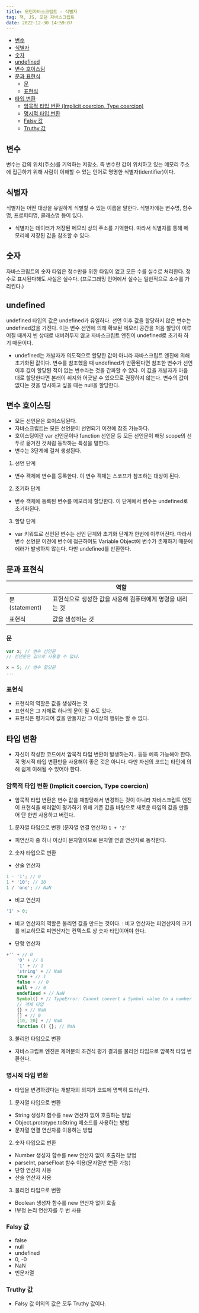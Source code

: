 ```yaml
---
title: 모던자바스크립트 - 식별자
tag: 책, JS, 모던 자바스크립트
date: 2022-12-30 14:59:07
---
```


- [변수](#변수)
- [식별자](#식별자)
- [숫자](#숫자)
- [undefined](#undefined)
- [변수 호이스팅](#변수-호이스팅)
- [문과 표현식](#문과-표현식)
  - [문](#문)
  - [표현식](#표현식)
- [타입 변환](#타입-변환)
  - [암묵적 타입 변환 (Implicit coercion, Type coercion)](#암묵적-타입-변환-implicit-coercion-type-coercion)
  - [명시적 타입 변환](#명시적-타입-변환)
  - [Falsy 값](#falsy-값)
  - [Truthy 값](#truthy-값)

## 변수

변수는 값의 위치(주소)를 기억하는 저장소. 즉 변수란 값이 위치하고 있는 메모리 주소에 접근하기 위해 사람이 이해할 수 있는 언어로 명명한 식별자(identifier)이다.

## 식별자

식별자는 어떤 대상을 유일하게 식별할 수 있는 이름을 말한다. 식별자에는 변수명, 함수명, 프로퍼티명, 클래스명 등이 있다.

- 식별자는 데이터가 저장된 메모리 상의 주소를 기억한다. 따라서 식별자를 통해 메모리에 저장된 값을 참조할 수 있다.

## 숫자

자바스크립트의 숫자 타입은 정수만을 위한 타입이 없고 모든 수를 실수로 처리한다. 정수로 표시된다해도 사실은 실수다. (프로그래밍 언어에서 실수는 일반적으로 소수를 가리킨다.)

## undefined

undefined 타입의 값은 undefined가 유일하다. 선언 이후 값을 할당하지 않은 변수는 undefined값을 가진다. 이는 변수 선언에 의해 확보된 메모리 공간을 처음 할당이 이루어질 때까지 빈 상태로 내버려두지 않고 자바스크립트 엔진이 undefined로 초기화 하기 때문이다.

- undefined는 개발자가 의도적으로 할당한 값이 아니라 자바스크립트 엔진에 의해 초기화된 값이다. 변수를 참조했을 때 undefined가 반환된다면 참조한 변수가 선언 이후 값이 할당된 적이 없는 변수라는 것을 간파할 수 있다. 이 값을 개발자가 마음대로 할당한다면 본래이 취지와 어긋날 수 있으므로 권장하지 않는다. 변수의 값이 없다는 것을 명시하고 싶을 때는 null을 할당한다.

## 변수 호이스팅

- 모든 선언문은 호이스팅된다.
- 자바스크립트는 모든 선언문이 선언되기 이전에 참조 가능하다.
- 호이스팅이란 var 선언문이나 function 선언문 등 모든 선언문이 해당 scope의 선두로 옮겨진 것처럼 동작하는 특성을 말한다.
- 변수는 3단계에 걸쳐 생성된다.

1. 선언 단계

- 변수 객체에 변수를 등록한다. 이 변수 객체는 스코프가 참조하는 대상이 된다.

2. 초기화 단계

- 변수 객체에 등록된 변수를 메모리에 할당한다. 이 단계에서 변수는 undefined로 초기화된다.

3. 할당 단계

- var 키워드로 선언된 변수는 선언 단계와 초기화 단계가 한번에 이루어진다. 따라서 변수 선언문 이전에 변수에 접근하여도 Variable Object에 변수가 존재하기 때문에 에러가 발생하지 않는다. 다만 undefined를 반환한다.

## 문과 표현식

|               | 역할                                                      |
| ------------- | --------------------------------------------------------- |
| 문(statement) | 표현식으로 생성한 값을 사용해 컴퓨터에게 명령을 내리는 것 |
| 표현식        | 값을 생성하는 것                                          |

### 문

```js
var x; // 변수 선언문
// 선언문은 값으로 사용할 수 없다.

x = 5; // 변수 할당문
...

```

### 표현식

- 표현식의 역할은 값을 생성하는 것
- 표현식은 그 자체로 하나의 문이 될 수도 있다.
- 표현식은 평가되어 값을 만들지만 그 이상의 행위는 할 수 없다.

## 타입 변환

- 자신이 작성한 코드에서 암묵적 타입 변환이 발생하는지.. 등등 예측 가능해야 한다. 꼭 명시적 타입 변환만을 사용해야 좋은 것은 아니다. 다만 자신의 코드는 타인에 의해 쉽게 이해될 수 있어야 한다.

### 암묵적 타입 변환 (Implicit coercion, Type coercion)

- 암묵적 타입 변환은 변수 값을 재할당해서 변경하는 것이 아니라 자바스크립트 엔진이 표현식을 에러없이 평가하기 위해 기존 값을 바탕으로 새로운 타입의 값을 만들어 단 한번 사용하고 버린다.

1. 문자열 타입으로 변환 (문자열 연결 연산자)
   `1 + '2'`

- 피연산자 중 하나 이상이 문자열이므로 문자열 연결 연산자로 동작한다.

2. 숫자 타입으로 변환

- 산술 연산자

```js
1 - '1'; // 0
1 * '10'; // 10
1 / 'one'; // NaN
```

- 비교 연산자

```js
'1' > 0;
```

- 비교 연산자의 역할은 불리언 값을 만드는 것이다. : 비교 연산자는 피연산자의 크기를 비교하므로 피연산자는 컨텍스트 상 숫자 타입이어야 한다.

- 단항 연산자

```js
+'' + // 0
	'0' + // 0
	'1' + // 1
	'string' + // NaN
	true + // 1
	false + // 0
	null + // 0
	undefined + // NaN
	Symbol() + // TypeError: Cannot convert a Symbol value to a number
	// 객체 타입
	{} + // NaN
	[] + // 0
	[10, 20] + // NaN
	function () {}; // NaN
```

3. 불리언 타입으로 변환

- 자바스크립트 엔진은 제어문의 조건식 평가 결과를 불리언 타입으로 암묵적 타입 변환한다.

### 명시적 타입 변환

- 타입을 변경하겠다는 개발자의 의지가 코드에 명백히 드러난다.

1. 문자열 타입으로 변환

- String 생성자 함수를 new 연산자 없이 호출하는 방법
- Object.prototype.toString 메소드를 사용하는 방법
- 문자열 연결 연산자를 이용하는 방법

2. 숫자 타입으로 변환

- Number 생성자 함수를 new 연산자 없이 호출하는 방법
- parseInt, parseFloat 함수 이용(문자열만 변환 가능)
- 단항 연산자 사용
- 산술 연산자 사용

3. 불리언 타입으로 변환

- Boolean 생성자 함수를 new 연산자 없이 호출
- !부정 논리 연산자를 두 번 사용

### Falsy 값

- false
- null
- undefined
- 0, -0
- NaN
- 빈문자열

### Truthy 값

- Falsy 값 이외의 값은 모두 Truthy 값이다.
